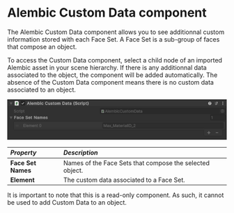 # Alembic Custom Data component

The Alembic Custom Data component allows you to see additionnal custom information stored with each Face Set. A Face Set is a sub-group of faces that compose an object.

To access the Custom Data component, select a child node of an imported Alembic asset in your scene hierarchy. If there is any additionnal data associated to the object, the component will be added automatically. The absence of the Custom Data component means there is no custom data associated to an object.

![Alembic Custom Data component options](images/abc_custom_data.png)
 
| ***Property*** | ***Description*** |
|:---|:---|
| **Face Set Names** | Names of the Face Sets that compose the selected object. |
| **Element**        | The custom data associated to a Face Set.                |

It is important to note that this is a read-only component. As such, it cannot be used to add Custom Data to an object.

